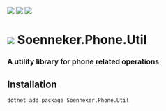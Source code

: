 ﻿[![](https://img.shields.io/nuget/v/soenneker.phone.util.svg?style=for-the-badge)](https://www.nuget.org/packages/soenneker.phone.util/)
[![](https://img.shields.io/github/actions/workflow/status/soenneker/soenneker.phone.util/publish-package.yml?style=for-the-badge)](https://github.com/soenneker/soenneker.phone.util/actions/workflows/publish-package.yml)
[![](https://img.shields.io/nuget/dt/soenneker.phone.util.svg?style=for-the-badge)](https://www.nuget.org/packages/soenneker.phone.util/)

# ![](https://user-images.githubusercontent.com/4441470/224455560-91ed3ee7-f510-4041-a8d2-3fc093025112.png) Soenneker.Phone.Util
### A utility library for phone related operations

## Installation

```
dotnet add package Soenneker.Phone.Util
```
